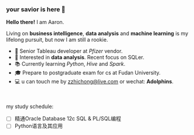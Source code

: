 ### your savior is here 👋

**Hello there!** I am Aaron.

Living on **business intelligence**, **data analysis** and **machine learning** is my lifelong pursuit, but now I am still a rookie.

- 💼 Senior Tableau developer at _Pfizer_ vendor.
- 🧐 Interested in **data analysis**. Recent focus on SQLer.
- 📚 Currently learning _Python_, _Hive_ and _Spark_.
- 🎓 Prepare to postgraduate exam for cs at Fudan University.
- 💻 u can touch me by zzhichong@live.com or wechat: **Adolphins**.

&nbsp;&nbsp;&nbsp;&nbsp;

my study schedule:

- [ ] 精通Oracle Database 12c SQL & PL/SQL编程
- [ ] Python语言及其应用
